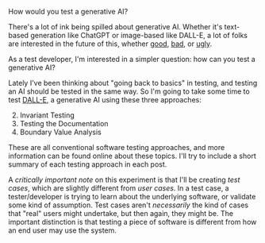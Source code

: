How would you test a generative AI? 

There's a lot of ink being spilled about generative AI. Whether it's text-based generation like ChatGPT or image-based like DALL-E, a lot of folks are interested in the future of this, whether [good](https://about.sourcegraph.com/blog/cheating-is-all-you-need), [bad](https://www.forbes.com/sites/ariannajohnson/2023/03/30/which-jobs-will-ai-replace-these-4-industries-will-be-heavily-impacted/?sh=57307bf55957), or [ugly](https://www.theverge.com/2023/5/27/23739913/chatgpt-ai-lawsuit-avianca-airlines-chatbot-research).

As a test developer, I'm interested in a simpler question: how can you test a generative AI? 

Lately I've been thinking about "going back to basics" in testing, and testing an AI should be tested in the same way. So I'm going to take some time to test [DALL-E](https://openai.com/product/dall-e-2), a generative AI using these three approaches:

2. Invariant Testing
3. Testing the Documentation
4. Boundary Value Analysis

These are all conventional software testing approaches, and more information can be found online about these topics. I'll try to include a short summary of each testing approach in each post. 

A _critically important note_ on this experiment is that I'll be creating _test cases_, which are slightly different from _user cases_. In a test case, a tester/developer is trying to learn about the underlying software, or validate some kind of assumption. Test cases aren't _necessarily_ the kind of cases that "real" users might undertake, but then again, they might be. The important distinction is that testing a piece of software is different from how an end user may use the system.

